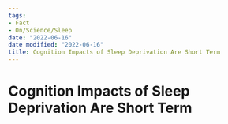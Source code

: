 ```yaml
---
tags:
- Fact
- On/Science/Sleep
date: "2022-06-16"
date modified: "2022-06-16"
title: Cognition Impacts of Sleep Deprivation Are Short Term
---
```


# Cognition Impacts of Sleep Deprivation Are Short Term
